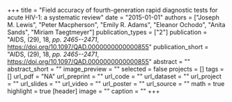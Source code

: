 +++
title = "Field accuracy of fourth-generation rapid diagnostic tests for acute HIV-1: a systematic review"
date = "2015-01-01"
authors = ["Joseph M. Lewis", "Peter Macpherson", "Emily R. Adams", "Eleanor Ochodo", "Anita Sands", "Miriam Taegtmeyer"]
publication_types = ["2"]
publication = "AIDS, (29), 18, _pp. 2465--2471_, https://doi.org/10.1097/QAD.0000000000000855"
publication_short = "AIDS, (29), 18, _pp. 2465--2471_, https://doi.org/10.1097/QAD.0000000000000855"
abstract = ""
abstract_short = ""
image_preview = ""
selected = false
projects = []
tags = []
url_pdf = "NA"
url_preprint = ""
url_code = ""
url_dataset = ""
url_project = ""
url_slides = ""
url_video = ""
url_poster = ""
url_source = ""
math = true
highlight = true
[header]
image = ""
caption = ""
+++
